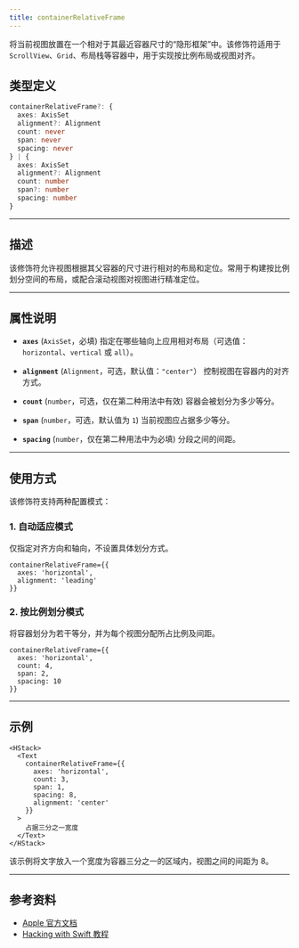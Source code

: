 ```yaml
---
title: containerRelativeFrame
---
```

将当前视图放置在一个相对于其最近容器尺寸的“隐形框架”中。该修饰符适用于 `ScrollView`、`Grid`、布局栈等容器中，用于实现按比例布局或视图对齐。

## 类型定义

```ts
containerRelativeFrame?: {
  axes: AxisSet
  alignment?: Alignment
  count: never
  span: never
  spacing: never
} | {
  axes: AxisSet
  alignment?: Alignment
  count: number
  span?: number
  spacing: number
}
```

---

## 描述

该修饰符允许视图根据其父容器的尺寸进行相对的布局和定位。常用于构建按比例划分空间的布局，或配合滚动视图对视图进行精准定位。

---

## 属性说明

* **`axes`** (`AxisSet`，必填)
  指定在哪些轴向上应用相对布局（可选值：`horizontal`、`vertical` 或 `all`）。

* **`alignment`** (`Alignment`，可选，默认值：`"center"`）
  控制视图在容器内的对齐方式。

* **`count`** (`number`，可选，仅在第二种用法中有效)
  容器会被划分为多少等分。

* **`span`** (`number`，可选，默认值为 `1`)
  当前视图应占据多少等分。

* **`spacing`** (`number`，仅在第二种用法中为必填)
  分段之间的间距。

---

## 使用方式

该修饰符支持两种配置模式：

### 1. **自动适应模式**

仅指定对齐方向和轴向，不设置具体划分方式。

```tsx
containerRelativeFrame={{
  axes: 'horizontal',
  alignment: 'leading'
}}
```

### 2. **按比例划分模式**

将容器划分为若干等分，并为每个视图分配所占比例及间距。

```tsx
containerRelativeFrame={{
  axes: 'horizontal',
  count: 4,
  span: 2,
  spacing: 10
}}
```

---

## 示例

```tsx
<HStack>
  <Text
    containerRelativeFrame={{
      axes: 'horizontal',
      count: 3,
      span: 1,
      spacing: 8,
      alignment: 'center'
    }}
  >
    占据三分之一宽度
  </Text>
</HStack>
```

该示例将文字放入一个宽度为容器三分之一的区域内，视图之间的间距为 8。

---

## 参考资料

* [Apple 官方文档](https://developer.apple.com/documentation/swiftui/view/containerrelativeframe%28_:alignment:%29)
* [Hacking with Swift 教程](https://www.hackingwithswift.com/quick-start/swiftui/how-to-adjust-the-size-of-a-view-relative-to-its-container)
